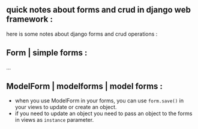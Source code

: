 ## quick notes about forms and crud in django web framework :
here is some notes about django forms and crud operations :



## Form | simple forms :
...

## ModelForm | modelforms | model forms :
* when you use ModelForm in your forms, you can use `form.save()` in your views to update or create an object.
* if you need to update an object you need to pass an object to the forms in views as `instance` parameter.
